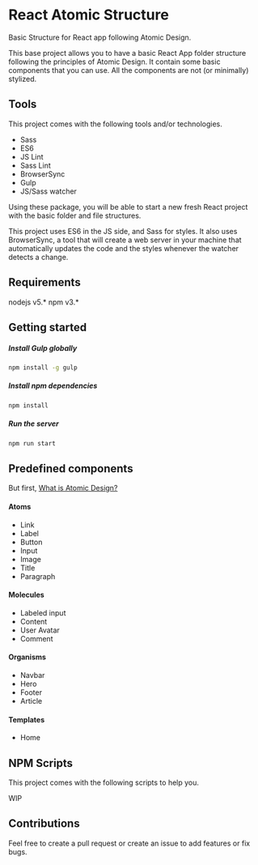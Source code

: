 # React Atomic Structure

Basic Structure for React app following Atomic Design.

This base project allows you to have a basic React App folder structure following the principles of Atomic Design. 
It contain some basic components that you can use. All the components are not (or minimally) stylized.

## Tools

This project comes with the following tools and/or technologies.

* Sass
* ES6
* JS Lint
* Sass Lint
* BrowserSync
* Gulp
* JS/Sass watcher

Using these package, you will be able to start a new fresh React project with the basic folder and file structures.

This project uses ES6 in the JS side, and Sass for styles. It also uses BrowserSync, a tool that will create a 
web server in your machine that automatically updates the code and the styles whenever the watcher detects a change.

## Requirements
nodejs v5.*
npm v3.*


## Getting started

##### Install Gulp globally
```bash
npm install -g gulp
```

##### Install npm dependencies
```bash
npm install 
```

##### Run the server
```bash
npm run start 
```

## Predefined components
But first, [What is Atomic Design?](http://bradfrost.com/blog/post/atomic-web-design/)
#### Atoms
* Link
* Label
* Button
* Input
* Image
* Title
* Paragraph

#### Molecules
* Labeled input
* Content
* User Avatar
* Comment

#### Organisms
* Navbar
* Hero
* Footer
* Article

#### Templates
* Home

## NPM Scripts
This project comes with the following scripts to help you.

WIP

## Contributions
Feel free to create a pull request or create an issue to add features or fix bugs.

